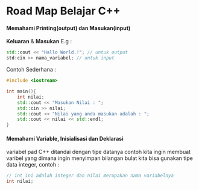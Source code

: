 # Road Map Belajar C++
#### Memahami  Printing(output) dan Masukan(input)
**Keluaran** & **Masukan** E.g :
```cpp
std::cout << "Hallo World.!"; // untuk output
std:cin >> nama_variabel; // untuk input
```

Contoh Sederhana :
```cpp
#include <iostream>

int main(){
	int nilai;
	std::cout << "Masukan Nilai : ";
	std::cin >> nilai;
	std::cout << "Nilai yang anda masukan adalah : ";
	std::cout << nilai << std::endl;
}
```

#### Memahami Variable, Inisialisasi dan Deklarasi
variabel pad C++ ditandai dengan tipe datanya contoh kita ingin membuat varibel yang dimana ingin menyimpan bilangan bulat kita bisa gunakan tipe data integer, contoh : 

```cpp
// int ini adalah integer dan nilai merupakan nama variabelnya
int nilai;
```